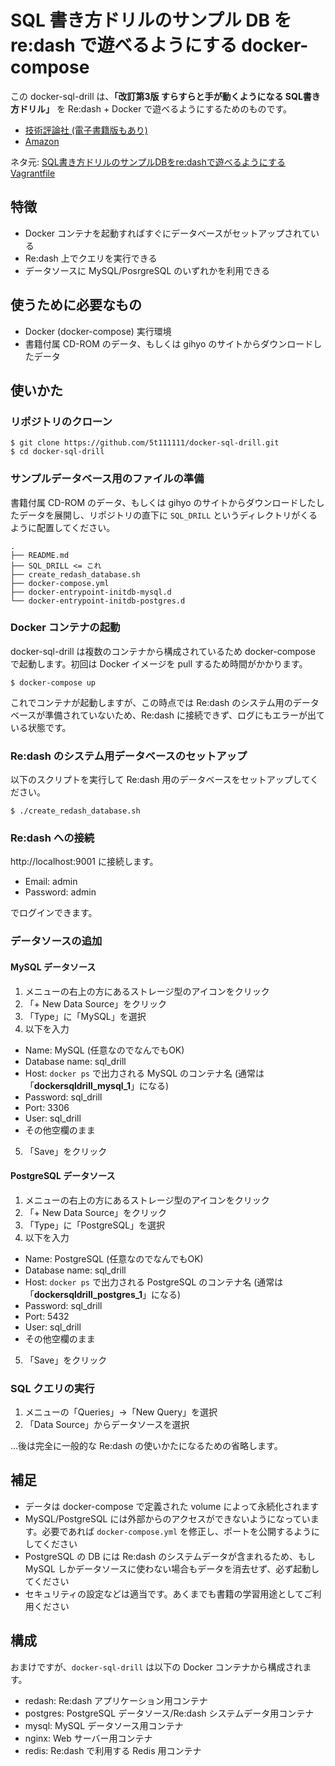# SQL 書き方ドリルのサンプル DB を re:dash で遊べるようにする docker-compose

この docker-sql-drill は、__「改訂第3版 すらすらと手が動くようになる SQL書き方ドリル」__ を Re:dash + Docker で遊べるようにするためのものです。

- [技術評論社 (電子書籍版もあり)](http://gihyo.jp/book/2016/978-4-7741-8066-3)
- [Amazon](www.amazon.co.jp/dp/4774180661)

ネタ元: [SQL書き方ドリルのサンプルDBをre:dashで遊べるようにするVagrantfile](http://ariarijp.hatenablog.com/entry/2016/09/05/140559)

## 特徴

- Docker コンテナを起動すればすぐにデータベースがセットアップされている
- Re:dash 上でクエリを実行できる
- データソースに MySQL/PosrgreSQL のいずれかを利用できる

## 使うために必要なもの

- Docker (docker-compose) 実行環境
- 書籍付属 CD-ROM のデータ、もしくは gihyo のサイトからダウンロードしたデータ

## 使いかた

### リポジトリのクローン

```
$ git clone https://github.com/5t111111/docker-sql-drill.git
$ cd docker-sql-drill
```

### サンプルデータベース用のファイルの準備

書籍付属 CD-ROM のデータ、もしくは gihyo のサイトからダウンロードしたしたデータを展開し、リポジトリの直下に `SQL_DRILL` というディレクトリがくるように配置してください。

```
.
├── README.md
├── SQL_DRILL <= これ
├── create_redash_database.sh
├── docker-compose.yml
├── docker-entrypoint-initdb-mysql.d
└── docker-entrypoint-initdb-postgres.d
```


### Docker コンテナの起動

docker-sql-drill は複数のコンテナから構成されているため docker-compose で起動します。初回は Docker イメージを pull するため時間がかかります。

```
$ docker-compose up
```

これでコンテナが起動しますが、この時点では Re:dash のシステム用のデータベースが準備されていないため、Re:dash に接続できず、ログにもエラーが出ている状態です。

### Re:dash のシステム用データベースのセットアップ

以下のスクリプトを実行して Re:dash 用のデータベースをセットアップしてください。

```
$ ./create_redash_database.sh
```

### Re:dash への接続

http://localhost:9001 に接続します。

- Email: admin
- Password: admin

でログインできます。

### データソースの追加

#### MySQL データソース

1. メニューの右上の方にあるストレージ型のアイコンをクリック
2. 「+ New Data Source」をクリック
3. 「Type」に「MySQL」を選択
4. 以下を入力
  - Name: MySQL (任意なのでなんでもOK)
  - Database name: sql_drill
  - Host: `docker ps` で出力される MySQL のコンテナ名 (通常は「__dockersqldrill_mysql_1__」になる)
  - Password: sql_drill
  - Port: 3306
  - User: sql_drill
  - その他空欄のまま
5. 「Save」をクリック

#### PostgreSQL データソース

1. メニューの右上の方にあるストレージ型のアイコンをクリック
2. 「+ New Data Source」をクリック
3. 「Type」に「PostgreSQL」を選択
4. 以下を入力
  - Name: PostgreSQL (任意なのでなんでもOK)
  - Database name: sql_drill
  - Host: `docker ps` で出力される PostgreSQL のコンテナ名 (通常は「__dockersqldrill_postgres_1__」になる)
  - Password: sql_drill
  - Port: 5432
  - User: sql_drill
  - その他空欄のまま
5. 「Save」をクリック

### SQL クエリの実行

1. メニューの「Queries」->「New Query」を選択
2. 「Data Source」からデータソースを選択

...後は完全に一般的な Re:dash の使いかたになるための省略します。

## 補足

- データは docker-compose で定義された volume によって永続化されます
- MySQL/PostgreSQL には外部からのアクセスができないようになっています。必要であれば `docker-compose.yml` を修正し、ポートを公開するようにしてください
- PostgreSQL の DB には Re:dash のシステムデータが含まれるため、もし MySQL しかデータソースに使わない場合もデータを消去せず、必ず起動してください
- セキュリティの設定などは適当です。あくまでも書籍の学習用途としてご利用ください

## 構成

おまけですが、`docker-sql-drill` は以下の Docker コンテナから構成されます。

- redash: Re:dash アプリケーション用コンテナ
- postgres: PostgreSQL データソース/Re:dash システムデータ用コンテナ
- mysql: MySQL データソース用コンテナ
- nginx: Web サーバー用コンテナ
- redis: Re:dash で利用する Redis 用コンテナ
